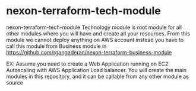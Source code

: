 # nexon-terraform-tech-module

<!-- BEGIN_TF_DOCS -->
nexon-terraform-tech-module
Technology module is root module for all other modules where you will have and create all your resources. From this module we cannot deploy anything on AWS account instead you have to call this module from Business module in 
https://github.com/rgangaderan/nexon-terraform-business-module

EX: Assume you need to create a Web Application running on EC2 Autoscaling with AWS Application Load balancer. You will create the main modules in this repository, and it can be callable from any other module as source

<!-- END_TF_DOCS -->
